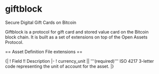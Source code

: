 # giftblock
Secure Digital Gift Cards on Bitcoin

Giftblock is a protocol for gift card and stored value card on the Bitcoin block chain. It is built as a set of extensions on top of the Open Assets Protocol.

== Asset Definition File extensions ==

{|
! Field !! Description
|-
! currency_unit || '''(required)''' ISO 4217 3-letter code representing the unit of account for the asset.
|}
